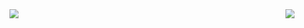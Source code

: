 

<img align= 'left' src="https://github-readme-stats.vercel.app/api?username=jchj108" >
<img align='right' src="http://mazassumnida.wtf/api/v2/generate_badge?boj=jchj108">


<!--

<!--
**jchj108/jchj108** is a ✨ _special_ ✨ repository because its `README.md` (this file) appears on your GitHub profile.



Here are some ideas to get you started:


-->
